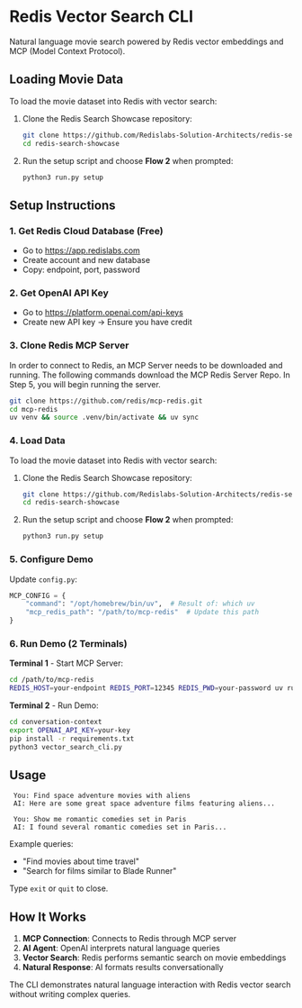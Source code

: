 # Redis Vector Search CLI

Natural language movie search powered by Redis vector embeddings and MCP (Model Context Protocol).

## Loading Movie Data

To load the movie dataset into Redis with vector search:
1. Clone the Redis Search Showcase repository:
   ```bash
   git clone https://github.com/Redislabs-Solution-Architects/redis-search-showcase
   cd redis-search-showcase
   ```
2. Run the setup script and choose **Flow 2** when prompted:
   ```bash
   python3 run.py setup
   ```


## Setup Instructions

### 1. Get Redis Cloud Database (Free)
- Go to https://app.redislabs.com
- Create account and new database
- Copy: endpoint, port, password

### 2. Get OpenAI API Key
- Go to https://platform.openai.com/api-keys
- Create new API key -> Ensure you have credit 

### 3. Clone Redis MCP Server
In order to connect to Redis, an MCP Server needs to be downloaded and running. The following commands download the MCP Redis Server Repo. In Step 5, you will begin running the server. 

```bash
git clone https://github.com/redis/mcp-redis.git
cd mcp-redis
uv venv && source .venv/bin/activate && uv sync
```

### 4. Load Data

To load the movie dataset into Redis with vector search:
1. Clone the Redis Search Showcase repository:
   ```bash
   git clone https://github.com/Redislabs-Solution-Architects/redis-search-showcase
   cd redis-search-showcase
   ```
2. Run the setup script and choose **Flow 2** when prompted:
   ```bash
   python3 run.py setup
   ```


### 5. Configure Demo
Update `config.py`:
```python
MCP_CONFIG = {
    "command": "/opt/homebrew/bin/uv",  # Result of: which uv
    "mcp_redis_path": "/path/to/mcp-redis"  # Update this path
}
```
### 6. Run Demo (2 Terminals)

**Terminal 1** - Start MCP Server:
```bash
cd /path/to/mcp-redis
REDIS_HOST=your-endpoint REDIS_PORT=12345 REDIS_PWD=your-password uv run src/main.py
```

**Terminal 2** - Run Demo:
```bash
cd conversation-context
export OPENAI_API_KEY=your-key
pip install -r requirements.txt
python3 vector_search_cli.py
```

## Usage

```
 You: Find space adventure movies with aliens
 AI: Here are some great space adventure films featuring aliens...

 You: Show me romantic comedies set in Paris
 AI: I found several romantic comedies set in Paris...
```

Example queries:
- "Find movies about time travel"
- "Search for films similar to Blade Runner"

Type `exit` or `quit` to close.

## How It Works

1. **MCP Connection**: Connects to Redis through MCP server
2. **AI Agent**: OpenAI interprets natural language queries
3. **Vector Search**: Redis performs semantic search on movie embeddings
4. **Natural Response**: AI formats results conversationally

The CLI demonstrates natural language interaction with Redis vector search without writing complex queries.